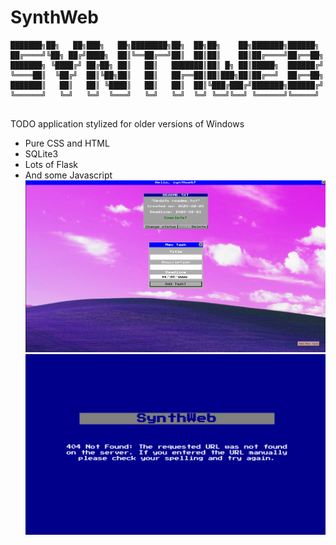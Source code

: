 # SynthWeb
```
███████╗██╗   ██╗███╗   ██╗████████╗██╗  ██╗██╗    ██╗███████╗██████╗ 
██╔════╝╚██╗ ██╔╝████╗  ██║╚══██╔══╝██║  ██║██║    ██║██╔════╝██╔══██╗
███████╗ ╚████╔╝ ██╔██╗ ██║   ██║   ███████║██║ █╗ ██║█████╗  ██████╔╝
╚════██║  ╚██╔╝  ██║╚██╗██║   ██║   ██╔══██║██║███╗██║██╔══╝  ██╔══██╗
███████║   ██║   ██║ ╚████║   ██║   ██║  ██║╚███╔███╔╝███████╗██████╔╝
╚══════╝   ╚═╝   ╚═╝  ╚═══╝   ╚═╝   ╚═╝  ╚═╝ ╚══╝╚══╝ ╚══════╝╚═════╝ 
                                                                  
```
TODO application stylized for older versions of Windows
* Pure CSS and HTML
* SQLite3
* Lots of Flask
* And some Javascript
![UserPage](/static/img/user_page.png)
![ErrorPage](/static/img/errors.png)
